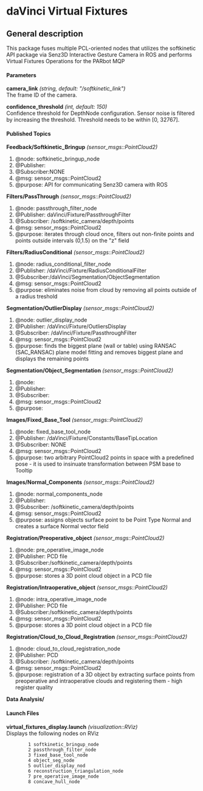 daVinci Virtual Fixtures
===================================

General description
---------------------
This package fuses multiple PCL-oriented nodes that utilizes the softkinetic API package via Senz3D Interactive Gesture Camera
in ROS and performs Virtual Fixtures Operations for the PARbot MQP


#### Parameters
**camera_link** *(string, default: "/softkinetic_link")*   
 The frame ID of the camera.

**confidence_threshold** *(int, default: 150)*   
 Confidence threshold for DepthNode configuration.
 Sensor noise is filtered by increasing the threshold.
 Threshold needs to be within [0, 32767].


#### Published Topics

**Feedback/Softkinetic_Bringup** *(sensor_msgs::PointCloud2)*
 1. @node: softkinetic_bringup_node
 2. @Publisher: 
 3. @Subscriber:NONE
 4. @msg: sensor_msgs::PointCloud2
 5. @purpose: API for communicating Senz3D camera with ROS

**Filters/PassThrough** *(sensor_msgs::PointCloud2)*   
 1. @node: passthrough_filter_node
 2. @Publisher: daVinci/Fixture/PassthroughFilter
 3. @Subscriber: /softkinetic_camera/depth/points
 4. @msg: sensor_msgs::PointCloud2
 5. @purpose: iterates through cloud once, filters out non-finite points and points outside intervals (0,1.5) on the "z" field

**Filters/RadiusConditional** *(sensor_msgs::PointCloud2)*   
 1. @node: radius_conditional_filter_node
 2. @Publisher: /daVinci/Fixture/RadiusConditionalFilter
 3. @Subscriber:/daVinci/Segmentation/ObjectSegmentation
 4. @msg: sensor_msgs::PointCloud2
 5. @purpose: eliminates noise from cloud by removing all points outside of a radius treshold  

**Segmentation/OutlierDisplay** *(sensor_msgs::PointCloud2)*   
 1. @node: outlier_display_node
 2. @Publisher: /daVinci/Fixture/OutliersDisplay
 3. @Subscriber: /daVinci/Fixture/PassthroughFilter
 4. @msg: sensor_msgs::PointCloud2
 5. @purpose: finds the biggest plane (wall or table) using RANSAC (SAC_RANSAC) plane model fitting and removes biggest plane and displays the remaining points
     

**Segmentation/Object_Segmentation** *(sensor_msgs::PointCloud2)*   
 1. @node: 
 2. @Publisher: 
 3. @Subscriber:
 4. @msg: sensor_msgs::PointCloud2
 5. @purpose:

**Images/Fixed_Base_Tool** *(sensor_msgs::PointCloud2)*   
 1. @node: fixed_base_tool_node
 2. @Publisher: /daVinci/Fixture/Constants/BaseTipLocation
 3. @Subscriber: NONE
 4. @msg: sensor_msgs::PointCloud2
 5. @purpose: two arbitrary PointCloud2 points in space with a predefined pose - it is used to insinuate transformation between PSM base to Tooltip

**Images/Normal_Components** *(sensor_msgs::PointCloud2)*   
 1. @node: normal_components_node
 2. @Publisher: 
 3. @Subscriber: /softkinetic_camera/depth/points
 4. @msg: sensor_msgs::PointCloud2
 5. @purpose: assigns objects surface point to be Point Type Normal and creates a surface Normal vector field 

**Registration/Preoperative_object** *(sensor_msgs::PointCloud2)*   
 1. @node: pre_operative_image_node
 2. @Publisher: PCD file
 3. @Subscriber:/softkinetic_camera/depth/points
 4. @msg: sensor_msgs::PointCloud2
 5. @purpose: stores a 3D point cloud object in a PCD file

**Registration/Intraoperative_object** *(sensor_msgs::PointCloud2)*   
 1. @node: intra_operative_image_node
 2. @Publisher: PCD file
 3. @Subscriber:/softkinetic_camera/depth/points
 4. @msg: sensor_msgs::PointCloud2
 5. @purpose: stores a 3D point cloud object in a PCD file

**Registration/Cloud_to_Cloud_Registration** *(sensor_msgs::PointCloud2)*   
 1. @node: cloud_to_cloud_registration_node
 2. @Publisher: PCD
 3. @Subscriber: /softkinetic_camera/depth/points
 4. @msg: sensor_msgs::PointCloud2
 5. @purpose: registration of a 3D object by extracting surface points from preoperative and intraoperative clouds and registering them - high register quality

**Data Analysis/** 


#### Launch Files
**virtual_fixtures_display.launch** *(visualization::RViz)*   
  Displays the following nodes on RViz

			1 softkinetic_bringup_node
			2 passthrough_filter_node
			3 fixed_base_tool_node
			4 object_seg_node
			5 outlier_display_nod
			6 reconstruction_triangulation_node
			7 pre_operative_image_node
			8 concave_hull_node

 
 


			

